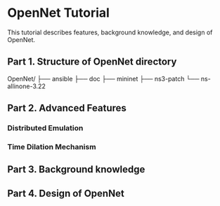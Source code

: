 # OpenNet Tutorial

This tutorial describes features, background knowledge, and design of OpenNet.

## Part 1. Structure of OpenNet directory

OpenNet/
├── ansible
├── doc
├── mininet
├── ns3-patch
└── ns-allinone-3.22

## Part 2. Advanced Features

### Distributed Emulation

### Time Dilation Mechanism

## Part 3. Background knowledge
## Part 4. Design of OpenNet
